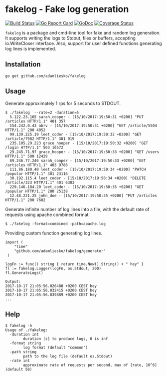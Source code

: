 
# fakelog - Fake log generation
[![Build Status](https://secure.travis-ci.org/adamliesko/fakelog.svg)](http://travis-ci.org/adamliesko/fakelog)
[![Go Report Card](https://goreportcard.com/badge/github.com/adamliesko/fakelog)](https://goreportcard.com/report/github.com/adamliesko/fakelog)
[![GoDoc](https://godoc.org/github.com/adamliesko/fakelog?status.svg)](https://godoc.org/github.com/adamliesko/fakelog) 
[![Coverage Status](https://img.shields.io/coveralls/adamliesko/fakelog.svg)](https://coveralls.io/r/adamliesko/fakelog?branch=master)


`fakelog` is a package and cmd-line tool for fake and random log
 generation. It supports writing the logs to Stdout, files or buffers,
 accepting io.WriteCloser interface. Also, support for user defined
 functions generating log lines is implemented.

## Installation

```
go get github.com/adamliesko/fakelog
```

## Usage

Generate approximately 1 rps for 5 seconds to STDOUT.

```
$ ./fakelog  --rate=2 -duration=5
  5.122.23.165 sarah_cooper - [15/10/2017:19:50:31 +0200] "PUT /articles HTTP/1.1" 401 357
  154.242.0.43 abrv - [15/10/2017:19:50:31 +0200] "GET /article/5504 HTTP/1.1" 200 4052
  99.139.225.19 leet_coder - [15/10/2017:19:50:32 +0200] "GET /article/7982 HTTP/1.1" 301 919
  235.105.29.223 grace_hooper - [15/10/2017:19:50:32 +0200] "GET /login HTTP/1.1" 503 16572
  29.245.71.97 grace_hooper - [15/10/2017:19:50:33 +0200] "GET /users HTTP/1.1" 500 12429
  89.246.77.246 sarah_cooper - [15/10/2017:19:50:33 +0200] "GET /articles HTTP/1.1" 403 9786
  111.86.180.40 leet_coder - [15/10/2017:19:50:34 +0200] "PATCH /popular HTTP/1.1" 301 23116
  30.192.115.4 leet_coder - [15/10/2017:19:50:34 +0200] "DELETE /article/323 HTTP/1.1" 401 6303
  229.146.184.20 leet_coder - [15/10/2017:19:50:35 +0200] "GET /popular HTTP/1.1" 200 25138
  12.48.221.25 john_doe - [15/10/2017:19:50:35 +0200] "PUT /articles HTTP/1.1" 200 7602
```

Generate infinite number of log lines into a file, with the default rate of requests using apache combined format.
```
$ ./fakelog -format=combined -path=apache.log
```

 Providing custom function generating log lines.
```
import (
    "time"
    "github.com/adamliesko/fakelog/generator"
 )

logFn := func() string { return time.Now().String() + " hey" }
fl := fakelog.Logger(logFn, os.Stdout, 200)
fl.GenerateLogs()

Output:
2017-10-17 21:05:56.026488 +0200 CEST hey
2017-10-17 21:05:56.032415 +0200 CEST hey
2017-10-17 21:05:56.039889 +0200 CEST hey
...
```

## Help
```
$ fakelog -h
Usage of ./fakelog:
  -duration int
    	duration [s] to produce logs, 0 is inf
  -format string
    	log format (default "common")
  -path string
    	path to the log file (default os.Stdout)
  -rate int
    	approximate rate of requests per second, max of [rate, 10^6] (default 50)
```